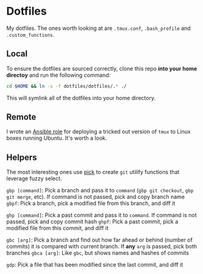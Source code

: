 # Dotfiles

My dotfiles. The ones worth looking at are `.tmux.conf`, `.bash_profile` and `.custom_functions`.

## Local

To ensure the dotfiles are sourced correctly, clone this repo __into your home directoy__ and run the following command:

~~~sh
cd $HOME && ln -s -f dotfiles/dotfiles/.* ./
~~~

This will symlink all of the dotfiles into your home directory.


## Remote

I wrote an [Ansible role](https://github.com/kylebebak/ansible-tmux) for deploying a tricked out version of `tmux` to Linux boxes running Ubuntu. It's worth a look.


## Helpers

The most interesting ones use [pick](https://github.com/thoughtbot/pick) to create `git` utilify functions that leverage fuzzy select.


`gbp [command]`: Pick a branch and pass it to `command` (`gbp git checkout`, `gbp git merge`, etc). If command is not passed, pick and copy branch name
`gbpf`: Pick a branch, pick a modified file from this branch, and diff it

`ghp [command]`: Pick a past commit and pass it to `command`. If command is not passed, pick and copy commit hash
`ghpf`: Pick a past commit, pick a modified file from this commit, and diff it

`gbc [arg]`: Pick a branch and find out how far ahead or behind (number of commits) it is compared with current branch. If __any__ `arg` is passed, pick both branches
`gbca [arg]`: Like `gbc`, but shows names and hashes of commits

`gdp`: Pick a file that has been modified since the last commit, and diff it
